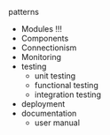 patterns

* Modules !!!
* Components
* Connectionism
* Monitoring
* testing
  * unit testing
  * functional testing
  * integration testing
* deployment
* documentation
  * user manual
